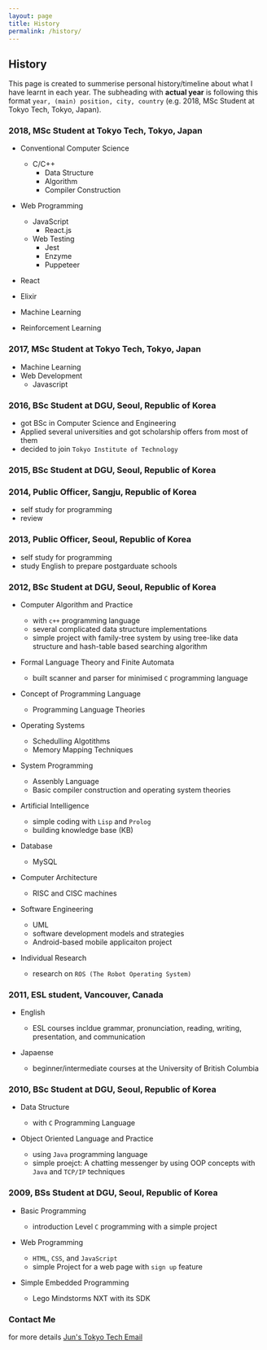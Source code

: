 ```yaml
---
layout: page
title: History
permalink: /history/
---
```


## History

This page is created to summerise personal history/timeline about what I have learnt in each year. The subheading with **actual year** is following this format `year, (main) position, city, country` (e.g. 2018, MSc Student at Tokyo Tech, Tokyo, Japan).


### 2018, MSc Student at Tokyo Tech, Tokyo, Japan

* Conventional Computer Science 
  + C/C++
    - Data Structure
    - Algorithm 
    - Compiler Construction

* Web Programming 
  + JavaScript
    - React.js 
  + Web Testing
    - Jest
    - Enzyme
    - Puppeteer 
  

* React
* Elixir
* Machine Learning
* Reinforcement Learning


### 2017, MSc Student at Tokyo Tech, Tokyo, Japan 
* Machine Learning 
* Web Development 
  + Javascript

### 2016, BSc Student at DGU, Seoul, Republic of Korea

* got BSc in Computer Science and Engineering 
* Applied several universities and got scholarship offers from most of them
* decided to join `Tokyo Institute of Technology`

### 2015, BSc Student at DGU, Seoul, Republic of Korea

### 2014, Public Officer, Sangju, Republic of Korea

* self study for programming
* review 

### 2013, Public Officer, Seoul, Republic of Korea

* self study for programming
* study English to prepare postgarduate schools 

### 2012, BSc Student at DGU, Seoul, Republic of Korea

* Computer Algorithm and Practice 
  + with `c++` programming language
  + several complicated data structure implementations
  + simple project with family-tree system by using tree-like data structure and hash-table based searching algorithm

* Formal Language Theory and Finite Automata
  + built scanner and parser for minimised `C` programming language

* Concept of Programming Language 
  + Programming Language Theories 

* Operating Systems
  + Schedulling Algotithms
  + Memory Mapping Techniques

* System Programming
  + Assenbly Language 
  + Basic compiler construction and operating system theories 

* Artificial Intelligence 
  + simple coding with `Lisp` and `Prolog`
  + building knowledge base (KB)

* Database
  + MySQL

* Computer Architecture
  + RISC and CISC machines 

* Software Engineering
  + UML
  + software development models and strategies
  + Android-based mobile applicaiton project 

* Individual Research 
  + research on `ROS (The Robot Operating System)`

 

### 2011, ESL student, Vancouver, Canada

* English 
  + ESL courses incldue grammar, pronunciation, reading, writing, presentation, and communication

* Japaense 
  + beginner/intermediate courses at the University of British Columbia


### 2010, BSc Student at DGU, Seoul, Republic of Korea

* Data Structure 
  + with `C` Programming Language 

* Object Oriented Language and Practice 
  + using `Java` programming language
  + simple proejct: A chatting messenger by using OOP concepts with `Java` and `TCP/IP` techniques


### 2009, BSs Student at DGU, Seoul, Republic of Korea

* Basic Programming  
  + introduction Level `C` programming with a simple project 

* Web Programming  
  + `HTML`, `CSS`, and `JavaScript`
  + simple Project for a web page with `sign up` feature

* Simple Embedded Programming  
  + Lego Mindstorms NXT with its SDK

### Contact Me  

for more details
[Jun's Tokyo Tech Email](mailto:han.j.ag@m.titech.ac.jp)  